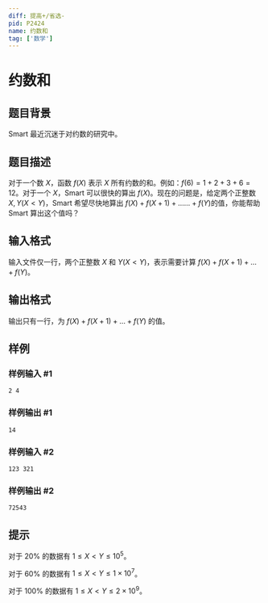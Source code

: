 ```yaml
---
diff: 提高+/省选-
pid: P2424
name: 约数和
tag: ['数学']
---
```

# 约数和
## 题目背景

Smart 最近沉迷于对约数的研究中。

## 题目描述

对于一个数 $X$，函数 $f(X)$ 表示 $X$ 所有约数的和。例如：$f(6)=1+2+3+6=12$。对于一个 $X$，Smart 可以很快的算出 $f(X)$。现在的问题是，给定两个正整数 $X,Y(X<Y)$，Smart 希望尽快地算出 $f(X)+f(X+1)+……+f(Y)$的值，你能帮助 Smart 算出这个值吗？

## 输入格式

输入文件仅一行，两个正整数 $X$ 和 $Y(X<Y)$，表示需要计算 $f(X)+f(X+1)+\dots +f(Y)$。

## 输出格式

输出只有一行，为 $f(X)+f(X+1)+\dots+f(Y)$ 的值。

## 样例

### 样例输入 #1
```
2 4
```
### 样例输出 #1
```
14
```
### 样例输入 #2
```
123 321
```
### 样例输出 #2
```
72543
```
## 提示

对于 $20\%$ 的数据有 $1\leq X<Y\leq 10^5$。

对于 $60\%$ 的数据有 $1\leq X<Y\leq 1\times 10^7$。

对于 $100\%$ 的数据有 $1\leq X<Y\leq 2\times 10^9$。

